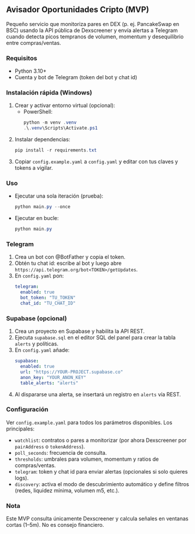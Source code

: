 ## Avisador Oportunidades Cripto (MVP)

Pequeño servicio que monitoriza pares en DEX (p. ej. PancakeSwap en BSC) usando la API pública de Dexscreener y envía alertas a Telegram cuando detecta picos tempranos de volumen, momentum y desequilibrio entre compras/ventas.

### Requisitos
- Python 3.10+
- Cuenta y bot de Telegram (token del bot y chat id)

### Instalación rápida (Windows)
1. Crear y activar entorno virtual (opcional):
   - PowerShell:
     ```powershell
     python -m venv .venv
     .\.venv\Scripts\Activate.ps1
     ```
2. Instalar dependencias:
   ```powershell
   pip install -r requirements.txt
   ```
3. Copiar `config.example.yaml` a `config.yaml` y editar con tus claves y tokens a vigilar.

### Uso
- Ejecutar una sola iteración (prueba):
  ```powershell
  python main.py --once
  ```
- Ejecutar en bucle:
  ```powershell
  python main.py
  ```

### Telegram
1. Crea un bot con @BotFather y copia el token.
2. Obtén tu chat id: escribe al bot y luego abre `https://api.telegram.org/bot<TOKEN>/getUpdates`.
3. En `config.yaml` pon:
   ```yaml
   telegram:
     enabled: true
     bot_token: "TU_TOKEN"
     chat_id: "TU_CHAT_ID"
   ```

### Supabase (opcional)
1. Crea un proyecto en Supabase y habilita la API REST.
2. Ejecuta `supabase.sql` en el editor SQL del panel para crear la tabla `alerts` y políticas.
3. En `config.yaml` añade:
   ```yaml
   supabase:
     enabled: true
     url: "https://YOUR-PROJECT.supabase.co"
     anon_key: "YOUR_ANON_KEY"
     table_alerts: "alerts"
   ```
4. Al dispararse una alerta, se insertará un registro en `alerts` vía REST.

### Configuración
Ver `config.example.yaml` para todos los parámetros disponibles. Los principales:
- `watchlist`: contratos o pares a monitorizar (por ahora Dexscreener por `pairAddress` o `tokenAddress`).
- `poll_seconds`: frecuencia de consulta.
- `thresholds`: umbrales para volumen, momentum y ratios de compras/ventas.
- `telegram`: token y chat id para enviar alertas (opcionales si solo quieres logs).
- `discovery`: activa el modo de descubrimiento automático y define filtros (redes, liquidez mínima, volumen m5, etc.).

### Nota
Este MVP consulta únicamente Dexscreener y calcula señales en ventanas cortas (1–5m). No es consejo financiero.



